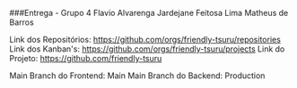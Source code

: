 ###Entrega - Grupo 4 
Flavio Alvarenga
Jardejane Feitosa Lima
Matheus de Barros


Link dos Repositórios:	https://github.com/orgs/friendly-tsuru/repositories
Link dos Kanban's: 	https://github.com/orgs/friendly-tsuru/projects
Link do Projeto:	https://github.com/friendly-tsuru	

Main Branch do Frontend:	Main
Main Branch do Backend:		Production
